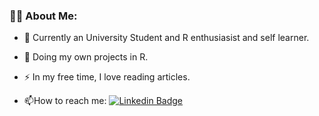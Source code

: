 ### :technologist: About Me:
- :telescope: Currently an University Student and R enthusiasist and self learner.

- :seedling: Doing my own projects in R.

- :zap: In my free time, I love reading articles.

- :mailbox:How to reach me: [![Linkedin Badge](https://img.shields.io/badge/-kakbar-blue?style=flat&logo=Linkedin&logoColor=white)](https://www.linkedin.com/in/roshan-rai-935301217/)
